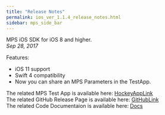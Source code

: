 ```yaml
---
title: "Release Notes"
permalink: ios_ver_1.1.4_release_notes.html
sidebar: mps_side_bar
---
```


MPS iOS SDK for iOS 8 and higher. <br/>
*Sep 28, 2017* <br/>

Features:
* iOS 11 support
* Swift 4 compatibility
* Now you can share an MPS Parameters in the TestApp.

The related MPS Test App is available here: 
[HockeyAppLink](https://rink.hockeyapp.net/manage/apps/463225/app_versions/170) <br/>
The related GitHub Release Page is available here: [GitHubLink](https://github.com/NBCUOTS/mobile_mps_sdk_ios_examples/releases/tag/release-1.1.4) <br/>
The related Code Documentaion is available here: [Docs](https://fit-aleks.github.io/documentation/docs/iOS/Ver.1.1.4/Documentation/index.html)

